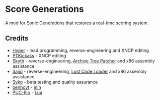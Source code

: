 # Score Generations
A mod for Sonic Generations that restores a real-time scoring system.

## Credits
- [Hyper](https://github.com/HyperBE32) - lead programming, reverse-engineering and XNCP editing
- [PTKickass](https://github.com/PTKickass) - XNCP editing
- [Skyth](https://github.com/blueskythlikesclouds) - reverse-engineering, [Archive Tree Patcher](https://github.com/HyperBE32/ScoreGenerations/blob/main/ScoreGenerations/ArchiveTreePatcher.cpp) and x86 assembly assistance
- [Sajid](https://github.com/Sajidur78) - reverse-engineering, [Lost Code Loader](https://github.com/Sajidur78/LostCodeLoader) and x86 assembly assistance
- [Syko](https://twitter.com/sykosean) - beta testing and quality assurance
- [benhoyt](https://github.com/benhoyt) - [inih](https://github.com/benhoyt/inih)
- [PUC-Rio](https://www.puc-rio.br) - [Lua](http://www.lua.org)